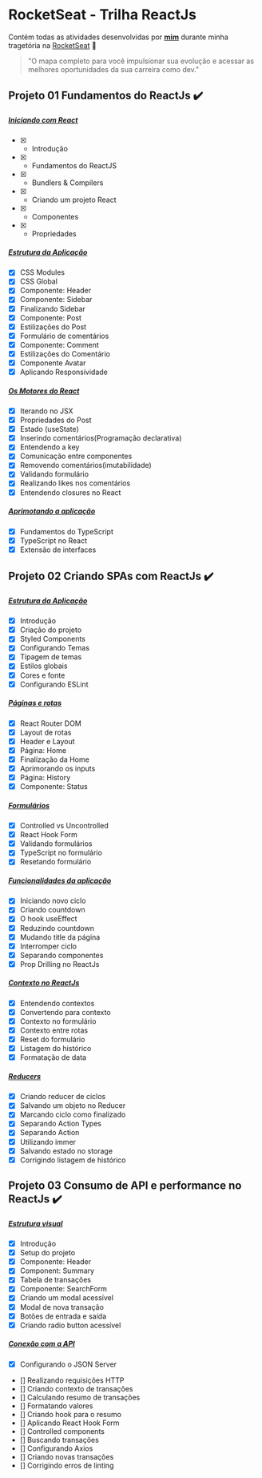 # RocketSeat - Trilha ReactJs

Contém todas as atividades desenvolvidas por __[mim](https://www.linkedin.com/in/viniciusmaclters/)__ durante minha tragetória na [RocketSeat](https://www.rocketseat.com.br/) :rocket:

>"O mapa completo para você impulsionar sua evolução e acessar as melhores oportunidades da sua carreira como dev."

## Projeto 01 Fundamentos do ReactJs :heavy_check_mark:

##### [Iniciando com React](https://github.com/viniciusmaclters/ignite-trilha-reactjs)
- [x] - Introdução
- [x] - Fundamentos do ReactJS
- [x] - Bundlers & Compilers
- [x] - Criando um projeto React
- [x] - Componentes
- [x] - Propriedades

##### [Estrutura da Aplicação](https://github.com/viniciusmaclters/ignite-trilha-reactjs)
- [x] CSS Modules
- [x] CSS Global
- [x] Componente: Header
- [x] Componente: Sidebar
- [x] Finalizando Sidebar
- [x] Componente: Post
- [x] Estilizações do Post
- [x] Formulário de comentários
- [x] Componente: Comment
- [x] Estilizações do Comentário
- [x] Componente Avatar
- [x] Aplicando Responsividade

##### [Os Motores do React](https://github.com/viniciusmaclters/ignite-trilha-reactjs)
- [x] Iterando no JSX
- [x] Propriedades do Post
- [x] Estado (useState)
- [x] Inserindo comentários(Programação declarativa)
- [x] Entendendo a key
- [x] Comunicação entre componentes
- [x] Removendo comentários(imutabilidade)
- [x] Validando formulário
- [x] Realizando likes nos comentários
- [x] Entendendo closures no React

##### [Aprimotando a aplicação](https://github.com/viniciusmaclters/ignite-trilha-reactjs)
- [x] Fundamentos do TypeScript
- [x] TypeScript no React
- [x] Extensão de interfaces

## Projeto 02 Criando SPAs com ReactJs :heavy_check_mark:

##### [Estrutura da Aplicação](https://github.com/viniciusmaclters/ignite-trilha-reactjs)
- [x] Introdução
- [x] Criação do projeto
- [x] Styled Components
- [x] Configurando Temas
- [x] Tipagem de temas
- [x] Estilos globais
- [x] Cores e fonte
- [x] Configurando ESLint

##### [Páginas e rotas](https://github.com/viniciusmaclters/ignite-trilha-reactjs)
- [x] React Router DOM
- [x] Layout de rotas
- [x] Header e Layout
- [x] Página: Home
- [x] Finalização da Home
- [x] Aprimorando os inputs
- [x] Página: History
- [x] Componente: Status

##### [Formulários](https://github.com/viniciusmaclters/ignite-trilha-reactjs)
- [x] Controlled vs Uncontrolled
- [x] React Hook Form
- [x] Validando formulários
- [x] TypeScript no formulário
- [x] Resetando formulário

##### [Funcionalidades da aplicação](https://github.com/viniciusmaclters/ignite-trilha-reactjs)
- [x] Iniciando novo ciclo
- [x] Criando countdown
- [x] O hook useEffect
- [x] Reduzindo countdown
- [x] Mudando title da página
- [x] Interromper ciclo
- [x] Separando componentes
- [x] Prop Drilling no ReactJs

##### [Contexto no ReactJs](https://github.com/viniciusmaclters/ignite-trilha-reactjs)
- [x] Entendendo contextos
- [x] Convertendo para contexto
- [x] Contexto no formulário
- [x] Contexto entre rotas
- [x] Reset do formulário
- [x] Listagem do histórico
- [x] Formatação de data

##### [Reducers](https://github.com/viniciusmaclters/ignite-trilha-reactjs)
- [x] Criando reducer de ciclos
- [x] Salvando um objeto no Reducer
- [x] Marcando ciclo como finalizado
- [x] Separando Action Types
- [x] Separando Action
- [x] Utilizando immer
- [x] Salvando estado no storage
- [x] Corrigindo listagem de histórico

## Projeto 03 Consumo de API e performance no ReactJs :heavy_check_mark:

##### [Estrutura visual](https://github.com/viniciusmaclters/ignite-trilha-reactjs)
- [x] Introdução
- [x] Setup do projeto
- [x] Componente: Header
- [x] Component: Summary
- [x] Tabela de transações
- [x] Componente: SearchForm
- [x] Criando um modal acessível
- [x] Modal de nova transação
- [x] Botões de entrada e saída
- [x] Criando radio button acessível

##### [Conexão com a API](https://github.com/viniciusmaclters/ignite-trilha-reactjs)
- [x] Configurando o JSON Server
- [] Realizando requisições HTTP
- [] Criando contexto de transações
- [] Calculando resumo de transações
- [] Formatando valores
- [] Criando hook para o resumo
- [] Aplicando React Hook Form
- [] Controlled components
- [] Buscando transações
- [] Configurando Axios 
- [] Criando novas transações
- [] Corrigindo erros de linting

